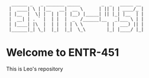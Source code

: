       ______ _   _ _______ _____        _  _   _____ __ 
     |  ____| \ | |__   __|  __ \      | || | | ____/_ |
     | |__  |  \| |  | |  | |__) |_____| || |_| |__  | |
     |  __| | . ` |  | |  |  _  /______|__   _|___ \ | |
     | |____| |\  |  | |  | | \ \         | |  ___) || |
     |______|_| \_|  |_|  |_|  \_\        |_| |____/ |_|
                                                 

# Welcome to ENTR-451

This is Leo's repository